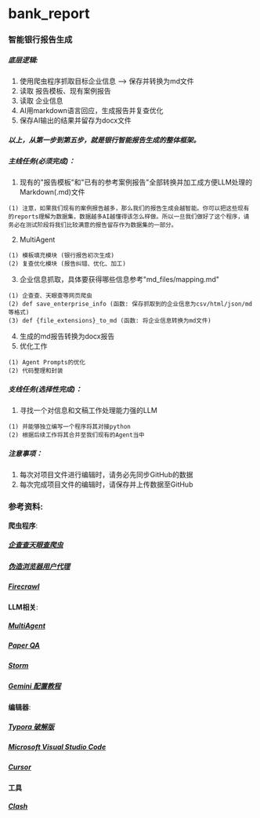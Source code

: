# bank_report


### 智能银行报告生成


##### 底层逻辑:
  1. 使用爬虫程序抓取目标企业信息 —> 保存并转换为md文件
  2. 读取 报告模板、现有案例报告
  3. 读取 企业信息
  4. AI用markdown语言回应，生成报告并复查优化
  5. 保存AI输出的结果并留存为docx文件
##### 以上，从第一步到第五步，就是银行智能报告生成的整体框架。


##### 主线任务(必须完成)：
  1. 现有的"报告模板"和"已有的参考案例报告"全部转换并加工成方便LLM处理的Markdown(.md)文件

    (1) 注意，如果我们现有的案例报告越多，那么我们的报告生成会越智能。你可以把这些现有的reports理解为数据集，数据越多AI越懂得该怎么样做。所以一旦我们做好了这个程序，请务必在测试阶段将我们比较满意的报告留存作为数据集的一部分。
  2. MultiAgent

    (1) 模板填充模块 (银行报告初次生成)
    (2) 复查优化模块 (报告纠错、优化、加工)
  3. 企业信息抓取，具体要获得哪些信息参考"md_files/mapping.md"

    (1) 企查查、天眼查等网页爬虫
    (2) def save_enterprise_info (函数: 保存抓取到的企业信息为csv/html/json/md等格式)
    (3) def {file_extensions}_to_md (函数: 将企业信息转换为md文件)
  4. 生成的md报告转换为docx报告
  5. 优化工作

    (1) Agent Prompts的优化
    (2) 代码整理和封装


##### 支线任务(选择性完成)：
  1. 寻找一个对信息和文稿工作处理能力强的LLM

    (1) 并能够独立编写一个程序将其对接python
    (2) 根据后续工作将其合并至我们现有的Agent当中


##### 注意事项：
  1. 每次对项目文件进行编辑时，请务必先同步GitHub的数据
  2. 每次完成项目文件的编辑时，请保存并上传数据至GitHub


### 参考资料:

**爬虫程序**:
##### [企查查天眼查爬虫](https://github.com/bouxin/company-crawler/tree/master?tab=readme-ov-file)
##### [伪造浏览器用户代理](https://github.com/fake-useragent/fake-useragent)
##### [Firecrawl](https://github.com/mendableai/firecrawl)


**LLM相关**:
##### [MultiAgent](https://github.com/starpig1129/ai-data-analysis-MulitAgent)
##### [Paper QA](https://github.com/Future-House/paper-qa)
##### [Storm](https://github.com/stanford-oval/storm)
##### [Gemini 配置教程](https://github.com/FiresJoeng/py_genai_tutorial)


**编辑器**:
##### [Typora 破解版](https://github.com/markyin0707/typora-activation)
##### [Microsoft Visual Studio Code](https://code.visualstudio.com/)
##### [Cursor](https://www.cursor.com/)

**工具**
##### [Clash](https://github.com/Z-Siqi/Clash-for-Windows_Chinese)
